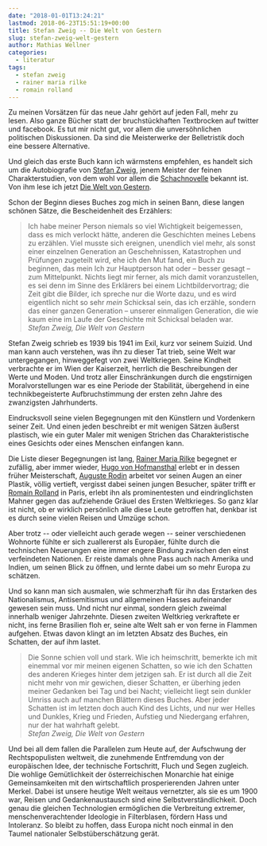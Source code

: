 ```yaml
---
date: "2018-01-01T13:24:21"
lastmod: 2018-06-23T15:51:19+00:00
title: Stefan Zweig -- Die Welt von Gestern
slug: stefan-zweig-welt-gestern
author: Mathias Wellner
categories:
  - literatur
tags:
  - stefan zweig
  - rainer maria rilke
  - romain rolland
---
```

Zu meinen Vorsätzen für das neue Jahr gehört auf jeden Fall, mehr zu lesen. Also ganze Bücher statt der bruchstückhaften Textbrocken auf twitter und facebook. Es tut mir nicht gut, vor allem die unversöhnlichen politischen Diskussionen. Da sind die Meisterwerke der Belletristik doch eine bessere Alternative.
<!--more-->

Und gleich das erste Buch kann ich wärmstens empfehlen, es handelt sich um die Autobiografie von [Stefan Zweig](https://de.wikipedia.org/wiki/Stefan_Zweig), jenem Meister der feinen Charakterstudien, von dem wohl vor allem die [Schachnovelle](https://de.wikipedia.org/wiki/Schachnovelle) bekannt ist. Von ihm lese ich jetzt [Die Welt von Gestern](https://de.wikipedia.org/wiki/Die_Welt_von_Gestern).

Schon der Beginn dieses Buches zog mich in seinen Bann, diese langen schönen Sätze, die Bescheidenheit des Erzählers:

<blockquote class="blockquote">
  Ich habe meiner Person niemals so viel Wichtigkeit beigemessen, dass es mich verlockt hätte, anderen die Geschichten meines Lebens zu erzählen. Viel musste sich ereignen, unendlich viel mehr, als sonst einer einzelnen Generation an Geschehnissen, Katastrophen und Prüfungen zugeteilt wird, ehe ich den Mut fand, ein Buch zu beginnen, das mein Ich zur Hauptperson hat oder &ndash; besser gesagt &ndash; zum Mittelpunkt. Nichts liegt mir ferner, als mich damit voranzustellen, es sei denn im Sinne des Erklärers bei einem Lichtbildervortrag; die Zeit gibt die Bilder, ich spreche nur die Worte dazu, und es wird eigentlich nicht so sehr <em>mein</em> Schicksal sein, das ich erzähle, sondern das einer ganzen Generation &ndash; unserer einmaligen Generation, die wie kaum eine im Laufe der Geschichte mit Schicksal beladen war.
  <footer class="blockquote-footer"><cite>Stefan Zweig, Die Welt von Gestern</cite></footer>
</blockquote>

Stefan Zweig schrieb es 1939 bis 1941 im Exil, kurz vor seinem Suizid. Und man kann auch verstehen, was ihn zu dieser Tat trieb, seine Welt war untergegangen, hinweggefegt von zwei Weltkriegen. Seine Kindheit verbrachte er im Wien der Kaiserzeit, herrlich die Beschreibungen der Werte und Moden. Und trotz aller Einschränkungen durch die engstirnigen Moralvorstellungen war es eine Periode der Stabilität, übergehend in eine technikbegeisterte Aufbruchstimmung der ersten zehn Jahre des zwanzigsten Jahrhunderts. 

Eindrucksvoll seine vielen Begegnungen mit den Künstlern und Vordenkern seiner Zeit. Und einen jeden beschreibt er mit wenigen Sätzen äußerst plastisch, wie ein guter Maler mit wenigen Strichen das Charakteristische eines Gesichts oder eines Menschen einfangen kann. 

Die Liste dieser Begegnungen ist lang, [Rainer Maria Rilke](https://de.wikipedia.org/wiki/Rainer_Maria_Rilke) begegnet er zufällig, aber immer wieder, [Hugo von Hofmansthal](https://de.wikipedia.org/wiki/Hugo_von_Hofmannsthal) erlebt er in dessen früher Meisterschaft, [Auguste Rodin](https://de.wikipedia.org/wiki/Auguste_Rodin) arbeitet vor seinen Augen an einer Plastik, völlig vertieft, vergisst dabei seinen jungen Besucher, später trifft er [Romain Rolland](https://de.wikipedia.org/wiki/Romain_Rolland) in Paris, erlebt ihn als prominentesten und eindringlichsten Mahner gegen das aufziehende Gräuel des Ersten Weltkrieges. So ganz klar ist nicht, ob er wirklich persönlich alle diese Leute getroffen hat, denkbar ist es durch seine vielen Reisen und Umzüge schon.

Aber trotz -- oder vielleicht auch gerade wegen -- seiner verschiedenen Wohnorte fühlte er sich  zuallererst als Europäer, fühlte durch die technischen Neuerungen eine immer engere Bindung zwischen den einst verfeindeten Nationen. Er reiste damals ohne Pass auch nach Amerika und Indien, um seinen Blick zu öffnen, und lernte dabei um so mehr Europa zu schätzen. 

Und so kann man sich ausmalen, wie schmerzhaft für ihn das Erstarken des Nationalismus, Antisemitismus und allgemeinen Hasses aufeinander gewesen sein muss. Und nicht nur einmal, sondern gleich zweimal innerhalb weniger Jahrzehnte. Diesen zweiten Weltkrieg verkraftete er nicht, ins ferne Brasilien floh er, seine alte Welt sah er von ferne in Flammen aufgehen. Etwas davon klingt an im letzten Absatz des Buches, ein Schatten, der auf ihm lastet.

<blockquote class="blockquote">
  Die Sonne schien voll und stark. Wie ich heimschritt, bemerkte ich mit einemmal vor mir meinen eigenen Schatten, so wie ich den Schatten des anderen Krieges hinter dem jetzigen sah. Er ist durch all die Zeit nicht mehr von mir gewichen, dieser Schatten, er überhing jeden meiner Gedanken bei Tag und bei Nacht; vielleicht liegt sein dunkler Umriss auch auf manchen Blättern dieses Buches. Aber jeder Schatten ist im letzten doch auch Kind des Lichts, und nur wer Helles und Dunkles, Krieg und Frieden, Aufstieg und Niedergang erfahren, nur der hat wahrhaft gelebt.
  <footer class="blockquote-footer"><cite>Stefan Zweig, Die Welt von Gestern</cite></footer>
</blockquote>

Und bei all dem fallen die Parallelen zum Heute auf, der Aufschwung der Rechtspopulisten weltweit, die zunehmende Entfremdung von der europäischen Idee, der technische Fortschritt, Fluch und Segen zugleich. Die wohlige Gemütlichkeit der österreichischen Monarchie hat einige Gemeinsamkeiten mit den wirtschaftlich prosperierenden Jahren unter Merkel. Dabei ist unsere heutige Welt weitaus vernetzter, als sie es um 1900 war, Reisen und Gedankenaustausch sind eine Selbstverständlichkeit. Doch genau die gleichen Technologien ermöglichen die Verbreitung extremer, menschenverachtender Ideologie in Filterblasen, fördern Hass und Intoleranz. So bleibt zu hoffen, dass Europa nicht noch einmal in den Taumel nationaler Selbstüberschätzung gerät. 

